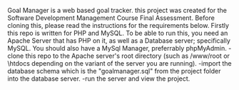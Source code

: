 Goal Manager is a web based goal tracker. this project was created for the Software Development Management Course Final Assessment. Before cloning this, please read the instructions for the requirements below.
Firstly this repo is written for PHP and MySQL. To be able to run this, you need an Apache Server that has PHP on it, as well as a Database server; specifically MySQL. You should also have a MySql Manager, preferrably phpMyAdmin.
-clone this repo to the Apache server's root directory (such as /www/root or \htdocs depending on the variant of the server you are running).
-import the database schema which is the "goalmanager.sql" from the project folder into the database server.
-run the server and view the project.
